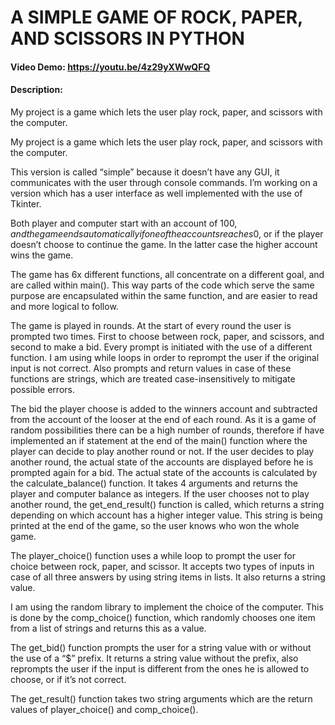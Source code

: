# A SIMPLE GAME OF ROCK, PAPER, AND SCISSORS IN PYTHON
#### Video Demo:  <https://youtu.be/4z29yXWwQFQ>
#### Description:

My project is a game which lets the user play rock, paper, and scissors with the computer.

My project is a game which lets the user play rock, paper, and scissors with the computer.

This version is called “simple” because it doesn’t have any GUI, it communicates with the user through console commands. I’m working on a version which has a user interface as well implemented with the use of Tkinter. 

Both player and computer start with an account of 100$, and the game ends automatically if one of the accounts reaches 0$, or if the player doesn’t choose to continue the game. In the latter case the higher account wins the game. 

The game has 6x different functions, all concentrate on a different goal, and are called within main(). This way parts of the code which serve the same purpose are encapsulated within the same function, and are easier to read and more logical to follow. 

The game is played in rounds. At the start of every round the user is prompted two times. First to choose between rock, paper, and scissors, and second to make a bid. Every prompt is initiated with the use of a different function. I am using while loops in order to reprompt the user if the original input is not correct. Also prompts and return values in case of these functions are strings, which are treated case-insensitively to mitigate possible errors. 

The bid the player choose is added to the winners account and subtracted from the account of the looser at the end of each round. As it is a game of random possibilities there can be a high number of rounds, therefore if have implemented an if statement at the end of the main() function where the player can decide to play another round or not. If the user decides to play another round, the actual state of the accounts are displayed before he is prompted again for a bid. The actual state of the accounts is calculated by the calculate_balance() function. It takes 4 arguments and returns the player and computer balance as integers. If the user chooses not to play another round, the get_end_result() function is called, which returns a string depending on which account has a higher integer value. This string is being printed at the end of the game, so the user knows who won the whole game. 

The player_choice() function uses a while loop to prompt the user for choice between rock, paper, and scissor. It accepts two types of inputs in case of all three answers by using string items in lists. It also returns a string value.

I am using the random library to implement the choice of the computer. This is done by the comp_choice() function, which randomly chooses one item from a list of strings and returns this as a value. 

The get_bid() function prompts the user for a string value with or without the use of a “$” prefix. It returns a string value without the prefix, also reprompts the user if the input is different from the ones he is allowed to choose, or if it’s not correct.

The get_result() function takes two string arguments which are the return values of player_choice() and comp_choice(). 
